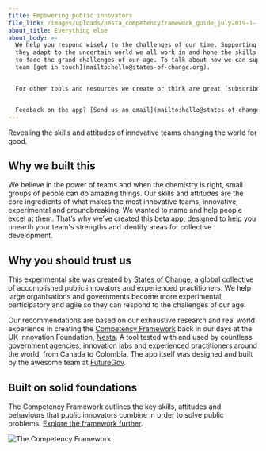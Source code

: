 ```yaml
---
title: Empowering public innovators
file_link: /images/uploads/nesta_competencyframework_guide_july2019-1-.pdf
about_title: Everything else
about_body: >-
  We help you respond wisely to the challenges of our time. Supporting teams as
  they adapt to the uncertain world we all work in and hone the skills they need
  to face the grand challenges of our age. To talk about how we can support your
  team [get in touch](mailto:hello@states-of-change.org).


  For other tools and resources we create or think are great [subscribe to our newsletter](http://eepurl.com/gU_QZr).


  Feedback on the app? [Send us an email](mailto:hello@states-of-change.org) and tell us what you think.
---
```

Revealing the skills and attitudes of innovative teams changing the world for good.

## Why we built this

We believe in the power of teams and when the chemistry is right, small groups of people can do amazing things. Our skills and attitudes are the core ingredients of what makes the most innovative teams, innovative, experimental and groundbreaking. We wanted to name and help people excel at them. That’s why we’ve created this beta app, designed to help you unearth your team's strengths and identify areas for collective development.

## Why you should trust us

This experimental site was created by [States of Change](https://states-of-change.org/), a global collective of accomplished public innovators and experienced practitioners. We help large organisations and governments become more experimental, participatory and agile so they can respond to the challenges of our age.

Our recommendations are based on our exhaustive research and real world experience in creating the [Competency Framework](https://states-of-change.org/resources/competency-framework-for-experimental-problem-solving-1) back in our days at the UK Innovation Foundation, [Nesta](https://www.nesta.org.uk/). A tool tested with and used by countless government agencies, innovation labs and experienced practitioners around the world, from Canada to Colombia. The app itself was designed and built by the awesome team at [FutureGov](https://wearefuturegov.com/).

## Built on solid foundations

The Competency Framework outlines the key skills, attitudes and behaviours that public innovators combine in order to solve public problems. [Explore the framework further](https://states-of-change.org/resources/competency-framework-for-experimental-problem-solving-1). 

![The Competency Framework ](/images/uploads/nesta_competency_framework.jpg)
